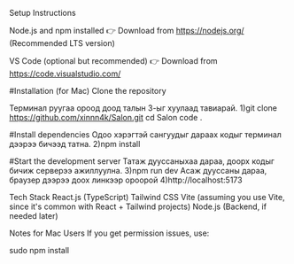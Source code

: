 Setup Instructions

Node.js and npm installed
👉 Download from https://nodejs.org/ (Recommended LTS version)

VS Code (optional but recommended)
👉 Download from https://code.visualstudio.com/


#Installation (for Mac)
Clone the repository

Терминал руугаа ороод доод талын 3-ыг хуулаад тавиарай.
1)git clone https://github.com/xinnn4k/Salon.git
cd Salon
code .

#Install dependencies
Одоо хэрэгтэй сангуудыг дараах кодыг терминал дээрээ бичээд татна.
2)npm install


#Start the development server
Татаж дууссаныхаа дараа, доорх кодыг бичиж серверээ ажиллуулна.
3)npm run dev
Асаж дууссаны дараа, браузер дээрээ доох линкээр ороорой
4)http://localhost:5173

Tech Stack
React.js (TypeScript)
Tailwind CSS
Vite (assuming you use Vite, since it's common with React + Tailwind projects)
Node.js (Backend, if needed later)

Notes for Mac Users
If you get permission issues, use:

sudo npm install
